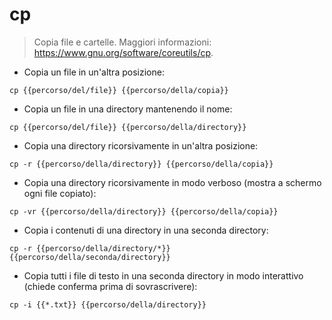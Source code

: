 # cp

> Copia file e cartelle.
> Maggiori informazioni: <https://www.gnu.org/software/coreutils/cp>.

- Copia un file in un'altra posizione:

`cp {{percorso/del/file}} {{percorso/della/copia}}`

- Copia un file in una directory mantenendo il nome:

`cp {{percorso/del/file}} {{percorso/della/directory}}`

- Copia una directory ricorsivamente in un'altra posizione:

`cp -r {{percorso/della/directory}} {{percorso/della/copia}}`

- Copia una directory ricorsivamente in modo verboso (mostra a schermo ogni file copiato):

`cp -vr {{percorso/della/directory}} {{percorso/della/copia}}`

- Copia i contenuti di una directory in una seconda directory:

`cp -r {{percorso/della/directory/*}} {{percorso/della/seconda/directory}}`

- Copia tutti i file di testo in una seconda directory in modo interattivo (chiede conferma prima di sovrascrivere):

`cp -i {{*.txt}} {{percorso/della/directory}}`
